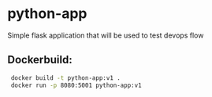 # python-app
Simple flask application that will be used to test devops flow


## Dockerbuild:
```bash
 docker build -t python-app:v1 .
 docker run -p 8080:5001 python-app:v1
```